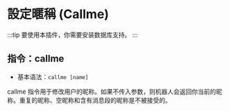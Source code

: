 # 設定暱稱 (Callme)

:::tip
要使用本插件，你需要安装数据库支持。
:::

## 指令：callme

- 基本语法：`callme [name]`

callme 指令用于修改用户的昵称。如果不传入参数，则机器人会返回你当前的昵称。重复的昵称、空昵称和含有消息段的昵称是不被接受的。
